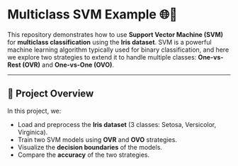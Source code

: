 # Multiclass SVM Example 🌐🤖

This repository demonstrates how to use **Support Vector Machine (SVM)** for **multiclass classification** using the **Iris dataset**. SVM is a powerful machine learning algorithm typically used for binary classification, and here we explore two strategies to extend it to handle multiple classes: **One-vs-Rest (OVR)** and **One-vs-One (OVO)**.

---

## 🚀 **Project Overview**

In this project, we:
- Load and preprocess the **Iris dataset** (3 classes: Setosa, Versicolor, Virginica).
- Train two SVM models using **OVR** and **OVO** strategies.
- Visualize the **decision boundaries** of the models.
- Compare the **accuracy** of the two strategies.

